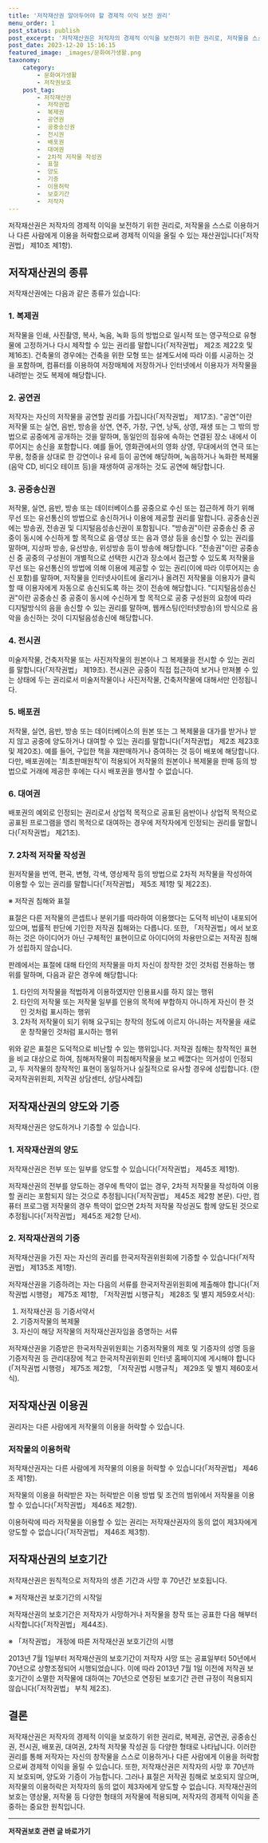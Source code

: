 ```yaml
---
title: '저작재산권 알아두어야 할 경제적 이익 보전 권리'
menu_order: 1
post_status: publish
post_excerpt: '저작재산권은 저작자의 경제적 이익을 보전하기 위한 권리로, 저작물을 스스로 이용하거나 다른 사람에게 이용을 허락함으로써 경제적 이익을 올릴 수 있는 재산권입니다  저작권법  제10조 제1항 .'
post_date: 2023-12-20 15:16:15
featured_image: _images/문화여가생활.png
taxonomy:
    category:
        - 문화여가생활
        - 저작권보호
    post_tag:
        - 저작재산권
        -  저작권법
        -  복제권
        -  공연권
        -  공중송신권
        -  전시권
        -  배포권
        -  대여권
        -  2차적 저작물 작성권
        -  표절
        -  양도
        -  기증
        -  이용허락
        -  보호기간
        -  저작자
---
```



저작재산권은 저작자의 경제적 이익을 보전하기 위한 권리로, 저작물을 스스로 이용하거나 다른 사람에게 이용을 허락함으로써 경제적 이익을 올릴 수 있는 재산권입니다(「저작권법」 제10조 제1항).

## 저작재산권의 종류

저작재산권에는 다음과 같은 종류가 있습니다:

### 1. 복제권

저작물을 인쇄, 사진촬영, 복사, 녹음, 녹화 등의 방법으로 일시적 또는 영구적으로 유형물에 고정하거나 다시 제작할 수 있는 권리를 말합니다(「저작권법」 제2조 제22호 및 제16조). 건축물의 경우에는 건축을 위한 모형 또는 설계도서에 따라 이를 시공하는 것을 포함하며, 컴퓨터를 이용하여 저장매체에 저장하거나 인터넷에서 이용자가 저작물을 내려받는 것도 복제에 해당합니다.

### 2. 공연권

저작자는 자신의 저작물을 공연할 권리를 가집니다(「저작권법」 제17조). "공연"이란 저작물 또는 실연, 음반, 방송을 상연, 연주, 가창, 구연, 낭독, 상영, 재생 또는 그 밖의 방법으로 공중에게 공개하는 것을 말하며, 동일인의 점유에 속하는 연결된 장소 내에서 이루어지는 송신을 포함합니다. 예를 들어, 영화관에서의 영화 상영, 무대에서의 연극 또는 무용, 청중을 상대로 한 강연이나 유세 등이 공연에 해당하며, 녹음하거나 녹화한 복제물(음악 CD, 비디오 테이프 등)을 재생하여 공개하는 것도 공연에 해당합니다.

### 3. 공중송신권

저작물, 실연, 음반, 방송 또는 데이터베이스를 공중으로 수신 또는 접근하게 하기 위해 무선 또는 유선통신의 방법으로 송신하거나 이용에 제공할 권리를 말합니다. 공중송신권에는 방송권, 전송권 및 디지털음성송신권이 포함됩니다. "방송권"이란 공중송신 중 공중이 동시에 수신하게 할 목적으로 음·영상 또는 음과 영상 등을 송신할 수 있는 권리를 말하며, 지상파 방송, 유선방송, 위성방송 등이 방송에 해당합니다. "전송권"이란 공중송신 중 공중의 구성원이 개별적으로 선택한 시간과 장소에서 접근할 수 있도록 저작물을 무선 또는 유선통신의 방법에 의해 이용에 제공할 수 있는 권리(이에 따라 이루어지는 송신 포함)를 말하며, 저작물을 인터넷사이트에 올리거나 올려진 저작물을 이용자가 클릭할 때 이용자에게 자동으로 송신되도록 하는 것이 전송에 해당합니다. "디지털음성송신권"이란 공중송신 중 공중이 동시에 수신하게 할 목적으로 공중 구성원의 요청에 따라 디지털방식의 음을 송신할 수 있는 권리를 말하며, 웹캐스팅(인터넷방송)의 방식으로 음악을 송신하는 것이 디지털음성송신에 해당합니다.

### 4. 전시권

미술저작물, 건축저작물 또는 사진저작물의 원본이나 그 복제물을 전시할 수 있는 권리를 말합니다(「저작권법」 제19조). 전시권은 공중이 직접 접근하여 보거나 만져볼 수 있는 상태에 두는 권리로서 미술저작물이나 사진저작물, 건축저작물에 대해서만 인정됩니다.

### 5. 배포권

저작물, 실연, 음반, 방송 또는 데이터베이스의 원본 또는 그 복제물을 대가를 받거나 받지 않고 공중에 양도하거나 대여할 수 있는 권리를 말합니다(「저작권법」 제2조 제23호 및 제20조). 예를 들어, 구입한 책을 재판매하거나 증여하는 것 등이 배포에 해당합니다. 다만, 배포권에는 '최초판매원칙'이 적용되어 저작물의 원본이나 복제물을 판매 등의 방법으로 거래에 제공한 후에는 다시 배포권을 행사할 수 없습니다.

### 6. 대여권

배포권의 예외로 인정되는 권리로서 상업적 목적으로 공표된 음반이나 상업적 목적으로 공표된 프로그램을 영리 목적으로 대여하는 경우에 저작자에게 인정되는 권리를 말합니다(「저작권법」 제21조).

### 7. 2차적 저작물 작성권

원저작물을 번역, 편곡, 변형, 각색, 영상제작 등의 방법으로 2차적 저작물을 작성하여 이용할 수 있는 권리를 말합니다(「저작권법」 제5조 제1항 및 제22조).

※ 저작권 침해와 표절

표절은 다른 저작물의 콘셉트나 분위기를 따라하여 이용했다는 도덕적 비난이 내포되어 있으며, 법률적 판단에 기인한 저작권 침해와는 다릅니다. 또한, 「저작권법」에서 보호하는 것은 아이디어가 아닌 구체적인 표현이므로 아이디어의 차용만으로는 저작권 침해가 성립하지 않습니다.

판례에서는 표절에 대해 타인의 저작물을 마치 자신이 창작한 것인 것처럼 전용하는 행위를 말하며, 다음과 같은 경우에 해당합니다:
1. 타인의 저작물을 적법하게 이용하였지만 인용표시를 하지 않는 행위
2. 타인의 저작물 또는 저작물 일부를 인용의 목적에 부합하지 아니하게 자신이 한 것인 것처럼 표시하는 행위
3. 2차적 저작물이 되기 위해 요구되는 창작의 정도에 이르지 아니하는 저작물을 새로운 창작물인 것처럼 표시하는 행위

위와 같은 표절은 도덕적으로 비난할 수 있는 행위입니다. 저작권 침해는 창작적인 표현을 비교 대상으로 하여, 침해저작물이 피침해저작물을 보고 베꼈다는 의거성이 인정되고, 두 저작물의 창작적인 표현이 동일하거나 실질적으로 유사할 경우에 성립합니다. (한국저작권위원회, 저작권 상담센터, 상담사례집)

## 저작재산권의 양도와 기증

저작재산권은 양도하거나 기증할 수 있습니다.

### 1. 저작재산권의 양도

저작재산권은 전부 또는 일부를 양도할 수 있습니다(「저작권법」 제45조 제1항).

저작재산권의 전부를 양도하는 경우에 특약이 없는 경우, 2차적 저작물을 작성하여 이용할 권리는 포함되지 않는 것으로 추정됩니다(「저작권법」 제45조 제2항 본문). 다만, 컴퓨터 프로그램 저작물의 경우 특약이 없으면 2차적 저작물 작성권도 함께 양도된 것으로 추정됩니다(「저작권법」 제45조 제2항 단서).

### 2. 저작재산권의 기증

저작재산권을 가진 자는 자신의 권리를 한국저작권위원회에 기증할 수 있습니다(「저작권법」 제135조 제1항).

저작재산권을 기증하려는 자는 다음의 서류를 한국저작권위원회에 제출해야 합니다(「저작권법 시행령」 제75조 제1항, 「저작권법 시행규칙」 제28조 및 별지 제59호서식):
1. 저작재산권 등 기증서약서
2. 기증저작물의 복제물
3. 자신이 해당 저작물의 저작재산권자임을 증명하는 서류

저작재산권을 기증받은 한국저작권위원회는 기증저작물의 제호 및 기증자의 성명 등을 기증저작권 등 관리대장에 적고 한국저작권위원회 인터넷 홈페이지에 게시해야 합니다(「저작권법 시행령」 제75조 제2항, 「저작권법 시행규칙」 제29조 및 별지 제60호서식).

## 저작재산권 이용권

권리자는 다른 사람에게 저작물의 이용을 허락할 수 있습니다.

### 저작물의 이용허락

저작재산권자는 다른 사람에게 저작물의 이용을 허락할 수 있습니다(「저작권법」 제46조 제1항).

저작물의 이용을 허락받은 자는 허락받은 이용 방법 및 조건의 범위에서 저작물을 이용할 수 있습니다(「저작권법」 제46조 제2항).

이용허락에 따라 저작물을 이용할 수 있는 권리는 저작재산권자의 동의 없이 제3자에게 양도할 수 없습니다(「저작권법」 제46조 제3항).

## 저작재산권의 보호기간

저작재산권은 원칙적으로 저작자의 생존 기간과 사망 후 70년간 보호됩니다.

※ 저작재산권 보호기간의 시작일

저작재산권의 보호기간은 저작자가 사망하거나 저작물을 창작 또는 공표한 다음 해부터 시작합니다(「저작권법」 제44조).

※ 「저작권법」 개정에 따른 저작재산권 보호기간의 시행

2013년 7월 1일부터 저작재산권의 보호기간이 저작자 사망 또는 공표일부터 50년에서 70년으로 상향조정되어 시행되었습니다. 이에 따라 2013년 7월 1일 이전에 저작권 보호기간이 소멸한 저작물에 대하여는 70년으로 연장된 보호기간 관련 규정이 적용되지 않습니다(「저작권법」 부칙 제2조).

## 결론

저작재산권은 저작자의 경제적 이익을 보호하기 위한 권리로, 복제권, 공연권, 공중송신권, 전시권, 배포권, 대여권, 2차적 저작물 작성권 등 다양한 형태로 나타납니다. 이러한 권리를 통해 저작자는 자신의 창작물을 스스로 이용하거나 다른 사람에게 이용을 허락함으로써 경제적 이익을 올릴 수 있습니다. 또한, 저작재산권은 저작자의 사망 후 70년까지 보호되며, 양도와 기증이 가능합니다. 그러나 표절은 저작권 침해로 보호되지 않으며, 저작물의 이용허락은 저작자의 동의 없이 제3자에게 양도할 수 없습니다. 저작재산권의 보호는 영상물, 저작물 등 다양한 형태의 저작물에 적용되며, 저작자의 경제적 이익을 존중하는 중요한 원칙입니다.
<!-- wp:separator -->
<hr class="wp-block-separator has-alpha-channel-opacity"/>
<!-- /wp:separator -->

<!-- wp:group {"backgroundColor":"base","layout":{"type":"constrained"}} -->
<div class="wp-block-group has-base-background-color has-background"><!-- wp:paragraph {"align":"center","fontSize":"medium"} -->
<p class="has-text-align-center has-large-font-size"><strong>저작권보호 관련 글 바로가기</strong></p>
<!-- /wp:paragraph -->


<!-- wp:latest-posts
{"categories":[{"id":14799,"count":19,"description":"","link":"https://uknowlaw.com/category/%ec%a0%80%ec%9e%91%ea%b6%8c%eb%b3%b4%ed%98%b8/","name":"저작권보호","slug":"저작권보호","taxonomy":"category","parent":0,"meta":[],"_links":{"self":[{"href":"https://uknowlaw.com/wp-json/wp/v2/categories/14799"}],"collection":[{"href":"https://uknowlaw.com/wp-json/wp/v2/categories"}],"about":[{"href":"https://uknowlaw.com/wp-json/wp/v2/taxonomies/category"}],"wp:post_type":[{"href":"https://uknowlaw.com/wp-json/wp/v2/posts?categories=14799"}],"curies":[{"name":"wp","href":"https://api.w.org/{rel}","templated":true}]}}],"postsToShow":100,"excerptLength":28,"postLayout":"grid","columns":2,"featuredImageAlign":"left","featuredImageSizeSlug":"large","fontSize":"small"} /--></div>
<!-- /wp:group -->